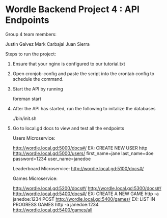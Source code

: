 # Wordle Backend Project 4 : API Endpoints

Group 4 team members:

Justin Galvez
Mark Carbajal
Juan Sierra


Steps to run the project:

1. Ensure that your nginx is configured to our tutorial.txt 

2. Open cronjob-config and paste the script into the crontab config to schedule the command.

3. Start the API by running

   foreman start

4. After the API has started, run the following to initalize the databases

   ./bin/init.sh

5. Go to local.gd docs to view and test all the endpoints

   Users Microservice: 

   http://wordle.local.gd:5000/docs#/
   EX: CREATE NEW USER
   http http://wordle.local.gd:5000/users/ first_name=jane last_name=doe password=1234 user_name=janedoe

   Leaderboard Microservice:
   http://wordle.local.gd:5100/docs#/

   Games Microservice:
   
   http://wordle.local.gd:5200/docs#/
   http://wordle.local.gd:5300/docs#/
   http://wordle.local.gd:5400/docs#/
   EX: CREATE A NEW GAME
   http -a janedoe:1234 POST http://wordle.local.gd:5400/games/
   EX: LIST IN PROGRESS GAMES
   http -a janedoe:1234 http://wordle.local.gd:5400/games/all




